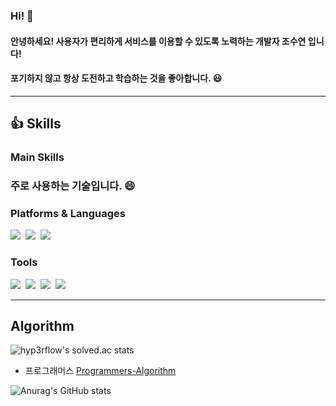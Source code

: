 ### Hi! 👋

#### 안녕하세요! 사용자가 편리하게 서비스를 이용할 수 있도록 노력하는 개발자 조수연 입니다!
#### 포기하지 않고 항상 도전하고 학습하는 것을 좋아합니다. 😃
<hr/>

## 👍 Skills

### Main Skills
### 주로 사용하는 기술입니다. 😄

### Platforms & Languages
<div>
  <img src="https://img.shields.io/badge/android-3DDC84?style=for-the-badge&logo=android&logoColor=white">&nbsp
   <img src="https://img.shields.io/badge/kotlin-7F52FF?style=for-the-badge&logo=kotlin&logoColor=white">&nbsp
   <img src="https://img.shields.io/badge/java-007396?style=for-the-badge&logo=java&logoColor=white">&nbsp</div>
   
### Tools
 <div>
   <img src="https://img.shields.io/badge/android studio-3DDC84?style=for-the-badge&logo=androidstudio&logoColor=white">&nbsp
   <img src="https://img.shields.io/badge/eclipse-2C2255?style=for-the-badge&logo=eclipse&logoColor=white">&nbsp
   <img src="https://img.shields.io/badge/firebase-FFCA28?style=for-the-badge&logo=firebase&logoColor=white">&nbsp
   <img src="https://img.shields.io/badge/sourcetree-0052CC?style=for-the-badge&logo=sourcetree&logoColor=white"></div>
   
<hr/>
  
  

## Algorithm
![hyp3rflow's solved.ac stats](https://github-readme-solvedac.hyp3rflow.vercel.app/api/?handle=su6378)
<!-- ![Solved.ac Profile](http://mazassumnida.wtf/api/v2/generate_badge?boj=su6378)(https://solved.ac/su6378/) -->

+ 프로그래머스 [Programmers-Algorithm](https://github.com/su6378/Programmers-Algorithm)
  

<!--


**su6378/su6378** is a ✨ _special_ ✨ repository because its `README.md` (this file) appears on your GitHub profile.

Here are some ideas to get you started:

- 🔭 I’m currently working on ...
- 🌱 I’m currently learning ...
- 👯 I’m looking to collaborate on ...
- 🤔 I’m looking for help with ...
- 💬 Ask me about ...
- 📫 How to reach me: ...
- 😄 Pronouns: ...
- ⚡ Fun fact: ...
-->



![Anurag's GitHub stats](https://github-readme-stats.vercel.app/api?username=su6378&show_icons=true&theme=radical)



